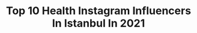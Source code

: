 ---
title: Top 10 Health Instagram Influencers In Istanbul In 2021
description: >-
  Find top health Instagram influencers in Istanbul in 2021. Most popular hashtags: #health #sa #istanbul #instagram.
platform: Instagram
hits: 71
text_top: See the top-rated Instagram profiles on inBeat.
text_bottom: Our database holds 71 Instagram influencers like this in Istanbul, Turkey for you to work with.
profiles:
  - username: "raykakumru"
    fullname: >-
      Rayka Kumru, MSx, M.A
    bio: >-
      Kamusal alanda tabusal konular🤘🏻 Digital Sexual Health 📲 Istanbul born, Vancouver based, global trouble-maker 🌎 MarCom + Sexology + Sociology 🎓
    location: "Turkey"
    followers: 99764
    engagement: 365
    commentsToLikes: 0.010085
    id: ck15rubw39qw10i19u0g28ssc
    verified: false
    hashtags: "#tbt, #hazz, #sat, #sekspozitifebeveynlik"
  - username: "cilgsplate"
    fullname: >-
      Cilgs Plate | Çılga’nın Tabağı
    bio: >-
      🌱 Plant-Based Recipe Creator 👩🏼‍⚕️ Nutrition & Health Coach 🌴 Istanbul | Los Angeles
    location: "Turkey"
    followers: 65429
    engagement: 319
    commentsToLikes: 0.241219
    id: ck9hb3ooyf9ng0j788xjdl0te
    verified: false
    hashtags: "#glutensiz, #sekersizhayat, #sekersiztarifler, #yag"
  - username: "esranin_guncesii"
    fullname: >-
      Esra Nur EKİNCİ
    bio: >-
      Reklam ve İş Birliği için DM 📩 Özgür 🌺
    location: "Turkey"
    followers: 32384
    engagement: 334
    commentsToLikes: 0.009884
    id: ck8t7i69kgw890j78bog03r6v
    verified: false
    hashtags: "#diy, #ke, #fitness, #influencer"
  - username: "dibaestetik"
    fullname: >-
      Diba Estetik&güzellik
    bio: >-
      Diba BARIŞAN Tel:0232 422 32 35 📞 507 291 01 48
    location: "Turkey"
    followers: 13262
    engagement: 879
    commentsToLikes: 0.001508
    id: ck9ha47wjb2oi0j786aycm7dh
    verified: false
    hashtags: "#ipekkirpik, #vizonkirpik, #ka, #izmir"
  - username: "cerennakdag"
    fullname: >-
      cerenakdag
    bio: >-
      Gazeteci,sunucu,yapımcı🦋🙋🏻‍♀️🎥 İletişim Eğitmeni-Master of Ceremony ve iş ortaklıkları
    location: "Turkey"
    followers: 27185
    engagement: 397
    commentsToLikes: 0.079418
    id: ckap9cy04s5er0i782o68rhwu
    verified: false
    hashtags: "#antakya, #akl, #aile, #corona"
  - username: "diyetisyenmelekveyisoglu"
    fullname: >-
      Dyt. Melek Veyisoğlu
    bio: >-
      🍇Beslenme ve Diyet Uzmanı 🎓Okan University | Master 🌎Online Diyet ve Danışmanlık için DM&Mail📲
    location: "Turkey"
    followers: 5513
    engagement: 525
    commentsToLikes: 0.028179
    id: ck9wf5chrn9n10j787a5zmvge
    verified: false
    hashtags: "#iftarmen, #sa, #onlinediyet, #onlinediyetisyen"
  - username: "about_minoo"
    fullname: >-
      ▽ 𝓶𝓲𝓷𝓸𝓸 🐋
    bio: >-
      ☞ Founder & C.E.O @venus.health ☻ Positive vibes ☞ Owner of @minoovash_design_studio ♥ I L L U S T R A T O R 📍İstanbul 🇹🇷
    location: "Turkey"
    followers: 105208
    engagement: 857
    commentsToLikes: 0.029487
    id: ck6u4yqrh6ki40j714o0b6qsq
    verified: false
    hashtags: "#hayat, #life, #me, #ben"
  - username: "ilkerinanoglu"
    fullname: >-
      Ilker Inanoglu
    bio: >-
      Film and TV producer Actor MIAMI /LOS ANGELES/İSTANBUL
    location: "Turkey"
    followers: 174407
    engagement: 516
    commentsToLikes: 0.014737
    id: ck5q0wicp83yt0i11uf00m4s2
    verified: true
    hashtags: "#abundance, #kanald, #tv, #producer"
  - username: "ahushealthylife"
    fullname: >-
      Ahu 🍒
    bio: >-
      📍Aşçılık öğrencisi 📚 📍Istanbul 📍Saglıklı yasam🍒
    location: "Turkey"
    followers: 25804
    engagement: 765
    commentsToLikes: 0.063711
    id: ck9wfhlm1ouhq0j78ulqrskw6
    verified: false
    hashtags: "#lunchtime, #pizza, #kahvalt, #breakfastideas"
  - username: "emrecanfree"
    fullname: >-
      ᴇᴍʀᴇ ᴄᴀɴ ᴋᴇsɢɪɴ
    bio: >-
      🎬 @kesginmedia 🚘 🎥 ᴠɪᴅᴇᴏɢʀᴀᴘʜᴇʀ 📷 𝐒𝐢𝐧𝐞𝐦𝐚- 𝐓𝐯 @msgsl 📍İｓｔａｎｂｕｌ
    location: "Turkey"
    followers: 17060
    engagement: 671
    commentsToLikes: 0.030155
    id: ck8t8x7p2m6830j78x58sidtr
    verified: false
    hashtags: "#motorsports, #bhfyp, #fast, #trackday"
---